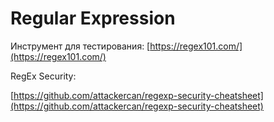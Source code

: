 # Regular Expression

Инструмент для тестирования: [https://regex101.com/](https://regex101.com/)

RegEx Security:

[https://github.com/attackercan/regexp-security-cheatsheet](https://github.com/attackercan/regexp-security-cheatsheet)

